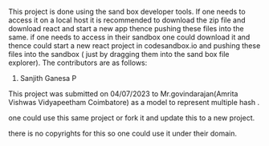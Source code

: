 This project is done using the sand box developer tools.
If one needs to access it on a local host it is recommended to download the zip file and download react and start a new app thence pushing these files into the same.
if one needs to access in their sandbox one could download it and thence could start a new react project in codesandbox.io and pushing these files into the sandbox ( just by dragging them into the sand box file explorer).
The contributors are as follows:

1. Sanjith Ganesa P

This project was submitted on 04/07/2023 to Mr.govindarajan(Amrita Vishwas Vidyapeetham Coimbatore) as a model to represent multiple hash .

one could use this same project or fork it and update this to a new project.

there is no copyrights for this so one could use it under their domain.
